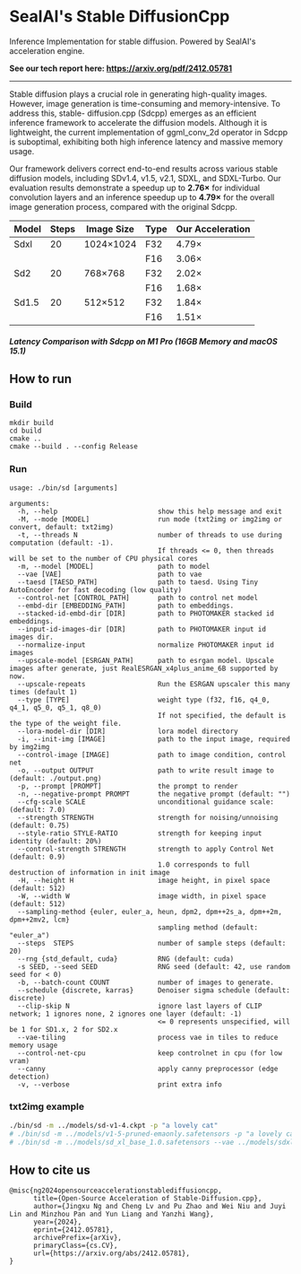 # SealAI's Stable DiffusionCpp

Inference Implementation for stable diffusion. Powered by SealAI's acceleration engine.

**See our tech report here: https://arxiv.org/pdf/2412.05781**

----
Stable diffusion plays a crucial role in generating high-quality images. However,
image generation is time-consuming and memory-intensive. To address this, stable-
diffusion.cpp (Sdcpp) emerges as an efficient inference framework to accelerate
the diffusion models. Although it is lightweight, the current implementation of
ggml_conv_2d operator in Sdcpp is suboptimal, exhibiting both high inference
latency and massive memory usage. 

Our framework delivers correct end-to-end results across various stable diffusion
models, including SDv1.4, v1.5, v2.1, SDXL, and SDXL-Turbo. Our evaluation
results demonstrate a speedup up to **2.76×** for individual convolution layers and an
inference speedup up to **4.79×** for the overall image generation process, compared
with the original Sdcpp.


| Model    | Steps | Image Size | Type | Our Acceleration |
|----------|-------|------------|------|-------------|
| Sdxl     | 20    | 1024×1024  | F32  | 4.79×       |
|          |       |            | F16  | 3.06×       |
| Sd2      | 20    | 768×768    | F32  | 2.02×       |
|          |       |            | F16  | 1.68×       |
| Sd1.5    | 20    | 512×512    | F32  | 1.84×       |
|          |       |            | F16  | 1.51×       |
##### Latency Comparison with Sdcpp  on M1 Pro (16GB Memory and macOS 15.1)



## How to run


### Build

```shell
mkdir build
cd build
cmake ..
cmake --build . --config Release
```

### Run

```
usage: ./bin/sd [arguments]

arguments:
  -h, --help                         show this help message and exit
  -M, --mode [MODEL]                 run mode (txt2img or img2img or convert, default: txt2img)
  -t, --threads N                    number of threads to use during computation (default: -1).
                                     If threads <= 0, then threads will be set to the number of CPU physical cores
  -m, --model [MODEL]                path to model
  --vae [VAE]                        path to vae
  --taesd [TAESD_PATH]               path to taesd. Using Tiny AutoEncoder for fast decoding (low quality)
  --control-net [CONTROL_PATH]       path to control net model
  --embd-dir [EMBEDDING_PATH]        path to embeddings.
  --stacked-id-embd-dir [DIR]        path to PHOTOMAKER stacked id embeddings.
  --input-id-images-dir [DIR]        path to PHOTOMAKER input id images dir.
  --normalize-input                  normalize PHOTOMAKER input id images
  --upscale-model [ESRGAN_PATH]      path to esrgan model. Upscale images after generate, just RealESRGAN_x4plus_anime_6B supported by now.
  --upscale-repeats                  Run the ESRGAN upscaler this many times (default 1)
  --type [TYPE]                      weight type (f32, f16, q4_0, q4_1, q5_0, q5_1, q8_0)
                                     If not specified, the default is the type of the weight file.
  --lora-model-dir [DIR]             lora model directory
  -i, --init-img [IMAGE]             path to the input image, required by img2img
  --control-image [IMAGE]            path to image condition, control net
  -o, --output OUTPUT                path to write result image to (default: ./output.png)
  -p, --prompt [PROMPT]              the prompt to render
  -n, --negative-prompt PROMPT       the negative prompt (default: "")
  --cfg-scale SCALE                  unconditional guidance scale: (default: 7.0)
  --strength STRENGTH                strength for noising/unnoising (default: 0.75)
  --style-ratio STYLE-RATIO          strength for keeping input identity (default: 20%)
  --control-strength STRENGTH        strength to apply Control Net (default: 0.9)
                                     1.0 corresponds to full destruction of information in init image
  -H, --height H                     image height, in pixel space (default: 512)
  -W, --width W                      image width, in pixel space (default: 512)
  --sampling-method {euler, euler_a, heun, dpm2, dpm++2s_a, dpm++2m, dpm++2mv2, lcm}
                                     sampling method (default: "euler_a")
  --steps  STEPS                     number of sample steps (default: 20)
  --rng {std_default, cuda}          RNG (default: cuda)
  -s SEED, --seed SEED               RNG seed (default: 42, use random seed for < 0)
  -b, --batch-count COUNT            number of images to generate.
  --schedule {discrete, karras}      Denoiser sigma schedule (default: discrete)
  --clip-skip N                      ignore last layers of CLIP network; 1 ignores none, 2 ignores one layer (default: -1)
                                     <= 0 represents unspecified, will be 1 for SD1.x, 2 for SD2.x
  --vae-tiling                       process vae in tiles to reduce memory usage
  --control-net-cpu                  keep controlnet in cpu (for low vram)
  --canny                            apply canny preprocessor (edge detection)
  -v, --verbose                      print extra info
```

### txt2img example


```sh
./bin/sd -m ../models/sd-v1-4.ckpt -p "a lovely cat"
# ./bin/sd -m ../models/v1-5-pruned-emaonly.safetensors -p "a lovely cat"
# ./bin/sd -m ../models/sd_xl_base_1.0.safetensors --vae ../models/sdxl_vae-fp16-fix.safetensors -H 1024 -W 1024 -p "a lovely cat" -v
```

## How to cite us

```
@misc{ng2024opensourceaccelerationstablediffusioncpp,
      title={Open-Source Acceleration of Stable-Diffusion.cpp}, 
      author={Jingxu Ng and Cheng Lv and Pu Zhao and Wei Niu and Juyi Lin and Minzhou Pan and Yun Liang and Yanzhi Wang},
      year={2024},
      eprint={2412.05781},
      archivePrefix={arXiv},
      primaryClass={cs.CV},
      url={https://arxiv.org/abs/2412.05781}, 
}
```

